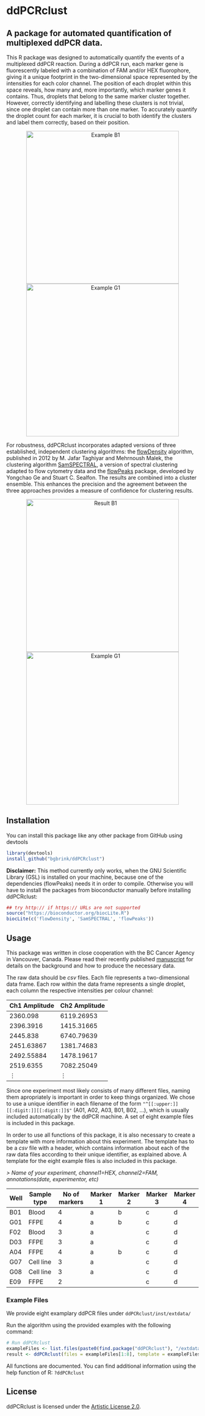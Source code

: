 # ddPCRclust
## A package for automated quantification of multiplexed ddPCR data.

This R package was designed to automatically quantify the events of a multiplexed ddPCR reaction.
During a ddPCR run, each marker gene is fluorescently labeled with a combination of FAM and/or HEX fluorophore, giving it a unique footprint in the two-dimensional space represented by the intensities for each color channel. The position of each droplet within this space reveals, how many and, more importantly, which marker genes it contains. Thus, droplets that belong to the same marker cluster together. However, correctly identifying and labelling these clusters is not trivial, since one droplet can contain more than one marker. To accurately quantify the droplet count for each marker, it is crucial to both identify the clusters and label them correctly, based on their position. 
<p align="center">
<img 
src="https://cloud.githubusercontent.com/assets/11661112/25387153/1b9928d2-29ca-11e7-97b3-ce67694eed0f.png"  
alt="Example B1"
width="400">
<img 
src="https://cloud.githubusercontent.com/assets/11661112/25387163/20f98c90-29ca-11e7-8a9e-a7efaaf82fd9.png" 
alt="Example G1"
width="400">
</p>

For robustness, ddPCRclust incorporates adapted versions of three established, independent clustering algorithms: the [flowDensity](https://bioconductor.org/packages/release/bioc/html/flowDensity.html) algorithm, published in 2012 by M. Jafar Taghiyar and Mehrnoush Malek, the clustering algorithm [SamSPECTRAL](https://bioconductor.org/packages/release/bioc/html/SamSPECTRAL.html), a version of spectral clustering adapted to flow cytometry data and the [flowPeaks](https://bioconductor.org/packages/release/bioc/html/flowPeaks.html) package, developed by Yongchao Ge and Stuart C. Sealfon. The results are combined into a cluster ensemble. This enhances the precision and the agreement between the three approaches provides a measure of confidence for clustering results.
<p align="center">
<img 
src="https://cloud.githubusercontent.com/assets/11661112/25387160/1e5eea02-29ca-11e7-871b-e2e3cd2639ec.png"  
alt="Result B1"
width="400">
<img 
src="https://cloud.githubusercontent.com/assets/11661112/25387164/224c4876-29ca-11e7-9f8f-557b7e515f0a.png" 
alt="Example G1"
width="400">
</p>

## Installation
You can install this package like any other package from GitHub using devtools
```R
library(devtools)
install_github("bgbrink/ddPCRclust")
```
**Disclaimer:** This method currently only works, when the GNU Scientific Library (GSL) is installed on your machine, because one of the dependencies (flowPeaks) needs it in order to compile. Otherwise you will have to install the packages from bioconductor manually before installing ddPCRclust:
```R
## try http:// if https:// URLs are not supported
source("https://bioconductor.org/biocLite.R")
biocLite(c('flowDensity', 'SamSPECTRAL', 'flowPeaks'))
```

## Usage
This package was written in close cooperation with the BC Cancer Agency in Vancouver, Canada. Please read their recently published [manuscript](https://doi.org/10.1371/journal.pone.0161274) for details on the background and how to produce the necessary data.

The raw data should be *csv* files. Each file represents a two-dimensional data frame. Each row within the data frame represents a single droplet, each column the respective intensities per colour channel:

Ch1 Amplitude | Ch2 Amplitude 
--- | --- 
2360.098 |	6119.26953
2396.3916 |	1415.31665
2445.838 |	6740.79639
2451.63867 |	1381.74683
2492.55884 |	1478.19617
2519.6355 |	7082.25049
&#8942; | &#8942;

Since one experiment most likely consists of many different files, naming them apropriately is important in order to keep things organized. We chose to use a unique identifier in each filename of the form `"^[[:upper:]][[:digit:]][[:digit:]]$"` (A01, A02, A03, B01, B02, ...), which is usually included automatically by the ddPCR machine. A set of eight example files is included in this package. 

In order to use all functions of this package, it is also necessary to create a template with more information about this experiment. The template has to be a *csv* file with a header, which contains information about each of the raw data files according to their unique identifier, as explained above. A template for the eight example files is also included in this package.

*> Name of your experiment, channel1=HEX, channel2=FAM, annotations(date, experimentor, etc)*

Well|Sample type|No of markers|Marker 1|Marker 2|Marker 3|Marker 4
---|---|---|---|---|---|---
B01|Blood|4|a|b|c|d
G01|FFPE|4|a|b|c|d
F02|Blood|3|a||c|d
D03|FFPE|3|a||c|d
A04|FFPE|4|a|b|c|d
G07|Cell line|3|a||c|d
G08|Cell line|3|a||c|d
E09|FFPE|2|||c|d

### Example Files
We provide eight examplary ddPCR files under ```ddPCRclust/inst/extdata/```

Run the algorithm using the provided examples with the following command:
```R
# Run ddPCRclust
exampleFiles <- list.files(paste0(find.package("ddPCRclust"), "/extdata"), full.names = TRUE)
result <- ddPCRclust(files = exampleFiles[1:8], template = exampleFiles[9])
```
All functions are documented. You can find additional information using the help function of R: `?ddPCRclust`

## License
ddPCRclust is licensed under the [Artistic License 2.0](https://opensource.org/licenses/Artistic-2.0).
